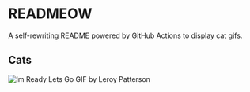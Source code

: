 # READMEOW

A self-rewriting README powered by GitHub Actions to display cat gifs.

## Cats

![Im Ready Lets Go GIF by Leroy Patterson](https://media0.giphy.com/media/CjmvTCZf2U3p09Cn0h/200.gif?cid=9acd02da2l7qxjtjelyhmyhnmrm3awoi6pmzlcii2kzzhk3q&ep=v1_gifs_search&rid=200.gif&ct=g)
